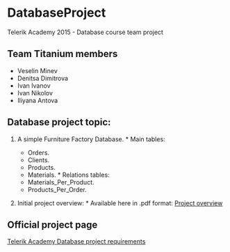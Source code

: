 # DatabaseProject
Telerik Academy 2015 - Database course team project
## Team Titanium members
  - Veselin Minev
  - Denitsa Dimitrova
  - Ivan Ivanov
  - Ivan Nikolov
  - Iliyana Antova

## Database project topic:
  1. A simple Furniture Factory Database.
    * Main tables:
      - Orders.
      - Clients.
      - Products.
      - Materials.
    * Relations tables:
      - Materials_Per_Product.
      - Products_Per_Order.

  2. Initial project overview:
    * Available here in .pdf format: [Project overview](/Documentation/Team_Titanium_Database_project_overview.pdf)

## Official project page
[Telerik Academy Database project requirements](https://github.com/TelerikAcademy/Databases/tree/master/21.%20Databases%20Team%20Work%20Project/2015)
